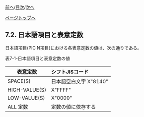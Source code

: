 <!--navi start1-->
[前へ](7-1.md)/[目次](https://opensourcecobol.github.io/markdown/TOC.html)/[次へ](7-3-1.md)
<!--navi end1-->
<!--navi start2-->

[ページトップへ](7-2.md)
<!--navi end2-->
## 7.2. 日本語項目と表意定数

日本語項目(PIC N項目)における各表意定数の値は、次の通りである。

表7-1-日本語項目と表意定数の値

| 表意定数 | シフトJISコード |
| --- | :--- |
| SPACE(S) | 日本語空白文字 X"8140" |
| HIGH-VALUE(S) | X"FFFF" |
| LOW-VALUE(S) | X"0000" |
| ALL 定数 | 定数の値に依存する |


